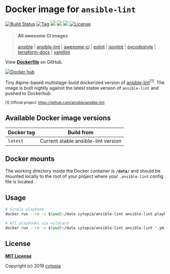 # Docker image for `ansible-lint`

[![Build Status](https://travis-ci.com/cytopia/docker-ansible-lint.svg?branch=master)](https://travis-ci.com/cytopia/docker-ansible-lint)
[![Tag](https://img.shields.io/github/tag/cytopia/docker-ansible-lint.svg)](https://github.com/cytopia/docker-ansible-lint/releases)
[![](https://images.microbadger.com/badges/version/cytopia/ansible-lint:latest.svg)](https://microbadger.com/images/cytopia/ansible-lint:latest "ansible-lint")
[![](https://images.microbadger.com/badges/image/cytopia/ansible-lint:latest.svg)](https://microbadger.com/images/cytopia/ansible-lint:latest "ansible-lint")
[![](https://img.shields.io/badge/github-cytopia%2Fdocker--ansible--lint-red.svg)](https://github.com/cytopia/docker-ansible-lint "github.com/cytopia/docker-ansible-lint")
[![License](https://img.shields.io/badge/license-MIT-%233DA639.svg)](https://opensource.org/licenses/MIT)

> #### All awesome CI images
>
> [ansible](https://github.com/cytopia/docker-ansible) |
> [ansible-lint](https://github.com/cytopia/docker-ansible-lint) |
> [awesome-ci](https://github.com/cytopia/awesome-ci) |
> [eslint](https://github.com/cytopia/docker-eslint) |
> [jsonlint](https://github.com/cytopia/docker-jsonlint) |
> [pycodestyle](https://github.com/cytopia/docker-pycodestyle) |
> [terraform-docs](https://github.com/cytopia/docker-terraform-docs) |
> [yamllint](https://github.com/cytopia/docker-yamllint)


View **[Dockerfile](https://github.com/cytopia/docker-ansible-lint/blob/master/Dockerfile)** on GitHub.

[![Docker hub](http://dockeri.co/image/cytopia/ansible-lint)](https://hub.docker.com/r/cytopia/ansible-lint)

Tiny Alpine-based multistage-build dockerized version of [ansible-lint](https://github.com/ansible/ansible-lint)<sup>[1]</sup>.
The image is built nightly against the latest stable version of `ansible-lint` and pushed to Dockerhub.

<sup>[1] Official project: https://github.com/ansible/ansible-lint</sup>


## Available Docker image versions

| Docker tag | Build from |
|------------|------------|
| `latest`   | Current stable ansible-lint version |


## Docker mounts

The working directory inside the Docker container is **`/data/`** and should be mounted locally to
the root of your project where your `.ansible-lint` config file is located.


## Usage

```bash
# Single playbook
docker run --rm -v $(pwd):/data cytopia/ansible-lint ansible-lint playbook.yml

# All playbooks via wildcard
docker run --rm -v $(pwd):/data cytopia/ansible-lint ansible-lint *.yml
```


## License

**[MIT License](LICENSE)**

Copyright (c) 2019 [cytopia](https://github.com/cytopia)

